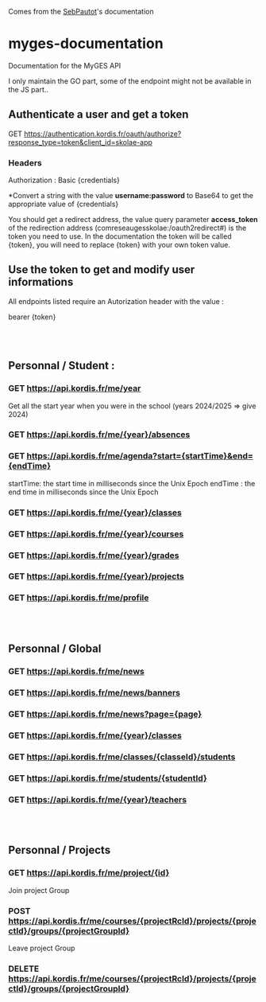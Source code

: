 Comes from the [SebPautot](https://github.com/SebPautot)'s documentation

# myges-documentation
Documentation for the MyGES API

I only maintain the GO part, some of the endpoint might not be available in the JS part..

## Authenticate a user and get a token
GET https://authentication.kordis.fr/oauth/authorize?response_type=token&client_id=skolae-app
### Headers
Authorization : Basic {credentials}

*Convert a string with the value <b>username:password</b> to Base64 to get the appropriate value of {credentials}

You should get a redirect address, the value query parameter <b>access_token</b> of the redirection address (comreseaugesskolae:/oauth2redirect#) is the token you need to use. In the documentation the token will be called {token}, you will need to replace {token} with your own token value.

## Use the token to get and modify user informations

All endpoints listed require an Autorization header with the value :

bearer {token}

<br><br>
## Personnal / Student :

### GET https://api.kordis.fr/me/year
Get all the start year when you were in the school (years 2024/2025 => give 2024)

### GET https://api.kordis.fr/me/{year}/absences

### GET https://api.kordis.fr/me/agenda?start={startTime}&end={endTime}
startTime: the start time in milliseconds since the Unix Epoch
endTime : the end time in milliseconds since the Unix Epoch

### GET https://api.kordis.fr/me/{year}/classes

### GET https://api.kordis.fr/me/{year}/courses

### GET https://api.kordis.fr/me/{year}/grades

### GET https://api.kordis.fr/me/{year}/projects

### GET https://api.kordis.fr/me/profile


<br><br>
## Personnal / Global

### GET https://api.kordis.fr/me/news

### GET https://api.kordis.fr/me/news/banners

### GET https://api.kordis.fr/me/news?page={page}

### GET https://api.kordis.fr/me/{year}/classes

### GET https://api.kordis.fr/me/classes/{classeId}/students

### GET https://api.kordis.fr/me/students/{studentId}

### GET https://api.kordis.fr/me/{year}/teachers


<br><br>
## Personnal / Projects

### GET https://api.kordis.fr/me/project/{id}

Join project Group
### POST https://api.kordis.fr/me/courses/{projectRcId}/projects/{projectId}/groups/{projectGroupId}

Leave project Group
### DELETE https://api.kordis.fr/me/courses/{projectRcId}/projects/{projectId}/groups/{projectGroupId}

